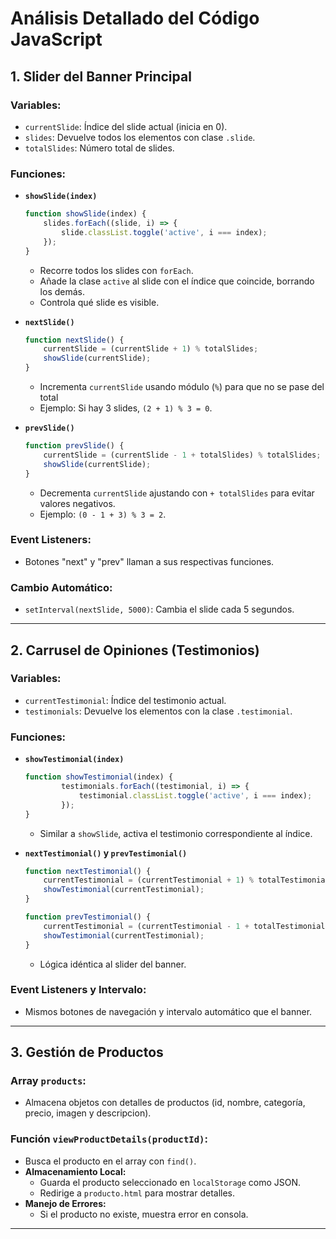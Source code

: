 # Análisis Detallado del Código JavaScript

## 1. **Slider del Banner Principal**
### **Variables:**
- `currentSlide`: Índice del slide actual (inicia en 0).
- `slides`:  Devuelve todos los elementos con clase `.slide`.
- `totalSlides`: Número total de slides.

### **Funciones:**
- **`showSlide(index)`**  
    ```javascript
    function showSlide(index) {
        slides.forEach((slide, i) => {
            slide.classList.toggle('active', i === index);
        });
    }
    ```
  - Recorre todos los slides con `forEach`.
  - Añade la clase `active` al slide con el índice que coincide, borrando los demás.
  - Controla qué slide es visible.

- **`nextSlide()`**  
    ```javascript
    function nextSlide() {
        currentSlide = (currentSlide + 1) % totalSlides;
        showSlide(currentSlide);
    }
    ```
  - Incrementa `currentSlide` usando módulo (`%`) para que no se pase del total
  - Ejemplo: Si hay 3 slides, `(2 + 1) % 3 = 0`.
    
- **`prevSlide()`**  
    ```javascript
    function prevSlide() {
        currentSlide = (currentSlide - 1 + totalSlides) % totalSlides;
        showSlide(currentSlide);
    }
    ```
  - Decrementa `currentSlide` ajustando con `+ totalSlides` para evitar valores negativos.
  - Ejemplo: `(0 - 1 + 3) % 3 = 2`.

### **Event Listeners:**
- Botones "next" y "prev" llaman a sus respectivas funciones.

### **Cambio Automático:**
- `setInterval(nextSlide, 5000)`: Cambia el slide cada 5 segundos.

---

## 2. **Carrusel de Opiniones (Testimonios)**
### **Variables:**
- `currentTestimonial`: Índice del testimonio actual.
- `testimonials`: Devuelve los elementos con la clase `.testimonial`.

### **Funciones:**
- **`showTestimonial(index)`**  
    ```javascript
    function showTestimonial(index) {
            testimonials.forEach((testimonial, i) => {
                testimonial.classList.toggle('active', i === index);
            });
    }
    ```
  - Similar a `showSlide`, activa el testimonio correspondiente al índice.

- **`nextTestimonial()` y `prevTestimonial()`**  
    ```javascript
    function nextTestimonial() {
        currentTestimonial = (currentTestimonial + 1) % totalTestimonials;
        showTestimonial(currentTestimonial);
    }

    function prevTestimonial() {
        currentTestimonial = (currentTestimonial - 1 + totalTestimonials) % totalTestimonials;
        showTestimonial(currentTestimonial);
    }
    ```
  - Lógica idéntica al slider del banner.

### **Event Listeners y Intervalo:**
- Mismos botones de navegación y intervalo automático que el banner.

---

## 3. **Gestión de Productos**
### **Array `products`:**
- Almacena objetos con detalles de productos (id, nombre, categoría, precio, imagen y descripcion).

### **Función `viewProductDetails(productId)`:**
    
- Busca el producto en el array con `find()`.
- **Almacenamiento Local:**  
  - Guarda el producto seleccionado en `localStorage` como JSON.
  - Redirige a `producto.html` para mostrar detalles.
- **Manejo de Errores:**  
  - Si el producto no existe, muestra error en consola.

---





